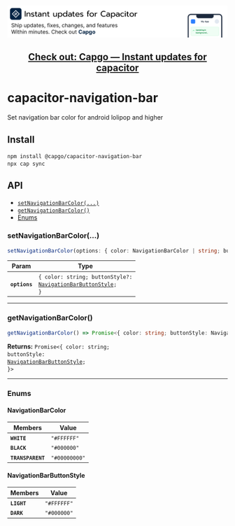 <a href="https://capgo.app/"><img src='https://raw.githubusercontent.com/Cap-go/capgo/main/assets/capgo_banner.png' alt='Capgo - Instant updates for capacitor'/></a>

<div align="center">
<h2><a href="https://capgo.app/">Check out: Capgo — Instant updates for capacitor</a></h2>
</div>

# capacitor-navigation-bar

Set navigation bar color for android lolipop and higher

## Install

```bash
npm install @capgo/capacitor-navigation-bar
npx cap sync
```

## API

<docgen-index>

* [`setNavigationBarColor(...)`](#setnavigationbarcolor)
* [`getNavigationBarColor()`](#getnavigationbarcolor)
* [Enums](#enums)

</docgen-index>

<docgen-api>
<!--Update the source file JSDoc comments and rerun docgen to update the docs below-->

### setNavigationBarColor(...)

```typescript
setNavigationBarColor(options: { color: NavigationBarColor | string; buttonStyle?: NavigationBarButtonStyle; }) => Promise<void>
```

| Param         | Type                                                                                                            |
| ------------- | --------------------------------------------------------------------------------------------------------------- |
| **`options`** | <code>{ color: string; buttonStyle?: <a href="#navigationbarbuttonstyle">NavigationBarButtonStyle</a>; }</code> |

--------------------


### getNavigationBarColor()

```typescript
getNavigationBarColor() => Promise<{ color: string; buttonStyle: NavigationBarButtonStyle; }>
```

**Returns:** <code>Promise&lt;{ color: string; buttonStyle: <a href="#navigationbarbuttonstyle">NavigationBarButtonStyle</a>; }&gt;</code>

--------------------


### Enums


#### NavigationBarColor

| Members           | Value                    |
| ----------------- | ------------------------ |
| **`WHITE`**       | <code>"#FFFFFF"</code>   |
| **`BLACK`**       | <code>"#000000"</code>   |
| **`TRANSPARENT`** | <code>"#00000000"</code> |


#### NavigationBarButtonStyle

| Members     | Value                  |
| ----------- | ---------------------- |
| **`LIGHT`** | <code>"#FFFFFF"</code> |
| **`DARK`**  | <code>"#000000"</code> |

</docgen-api>
